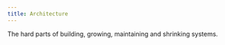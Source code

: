 ```yaml
---
title: Architecture
---
```

The hard parts of building, growing, maintaining and shrinking systems.
